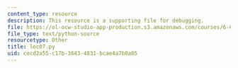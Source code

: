 ```yaml
---
content_type: resource
description: This resource is a supporting file for debugging.
file: https://ol-ocw-studio-app-production.s3.amazonaws.com/courses/6-00sc-introduction-to-computer-science-and-programming-spring-2011/cecd2a55c17b36434831bcae4a7b0a05_lec07.py
file_type: text/python-source
resourcetype: Other
title: lec07.py
uid: cecd2a55-c17b-3643-4831-bcae4a7b0a05
---
```

